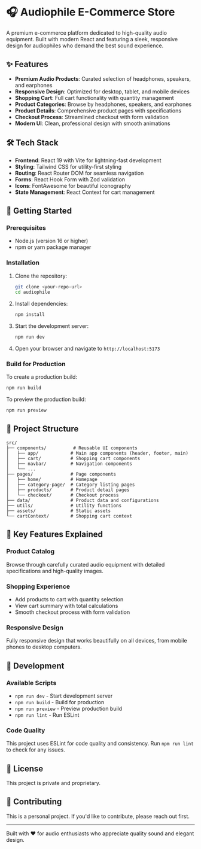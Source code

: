 # 🎧 Audiophile E-Commerce Store

A premium e-commerce platform dedicated to high-quality audio equipment. Built with modern React and featuring a sleek, responsive design for audiophiles who demand the best sound experience.

## ✨ Features

- **Premium Audio Products**: Curated selection of headphones, speakers, and earphones
- **Responsive Design**: Optimized for desktop, tablet, and mobile devices
- **Shopping Cart**: Full cart functionality with quantity management
- **Product Categories**: Browse by headphones, speakers, and earphones
- **Product Details**: Comprehensive product pages with specifications
- **Checkout Process**: Streamlined checkout with form validation
- **Modern UI**: Clean, professional design with smooth animations

## 🛠️ Tech Stack

- **Frontend**: React 19 with Vite for lightning-fast development
- **Styling**: Tailwind CSS for utility-first styling
- **Routing**: React Router DOM for seamless navigation
- **Forms**: React Hook Form with Zod validation
- **Icons**: FontAwesome for beautiful iconography
- **State Management**: React Context for cart management

## 🚀 Getting Started

### Prerequisites

- Node.js (version 16 or higher)
- npm or yarn package manager

### Installation

1. Clone the repository:
   ```bash
   git clone <your-repo-url>
   cd audiophile
   ```

2. Install dependencies:
   ```bash
   npm install
   ```

3. Start the development server:
   ```bash
   npm run dev
   ```

4. Open your browser and navigate to `http://localhost:5173`

### Build for Production

To create a production build:

```bash
npm run build
```

To preview the production build:

```bash
npm run preview
```

## 📁 Project Structure

```
src/
├── components/          # Reusable UI components
│   ├── app/            # Main app components (header, footer, main)
│   ├── cart/           # Shopping cart components
│   ├── navbar/         # Navigation components
│   └── ...
├── pages/              # Page components
│   ├── home/           # Homepage
│   ├── category-page/  # Category listing pages
│   ├── products/       # Product detail pages
│   └── checkout/       # Checkout process
├── data/               # Product data and configurations
├── utils/              # Utility functions
├── assets/             # Static assets
└── cartContext/        # Shopping cart context
```

## 🎯 Key Features Explained

### Product Catalog
Browse through carefully curated audio equipment with detailed specifications and high-quality images.

### Shopping Experience
- Add products to cart with quantity selection
- View cart summary with total calculations
- Smooth checkout process with form validation

### Responsive Design
Fully responsive design that works beautifully on all devices, from mobile phones to desktop computers.

## 🔧 Development

### Available Scripts

- `npm run dev` - Start development server
- `npm run build` - Build for production
- `npm run preview` - Preview production build
- `npm run lint` - Run ESLint

### Code Quality

This project uses ESLint for code quality and consistency. Run `npm run lint` to check for any issues.

## 📝 License

This project is private and proprietary.

## 🤝 Contributing

This is a personal project. If you'd like to contribute, please reach out first.

---

Built with ❤️ for audio enthusiasts who appreciate quality sound and elegant design.
